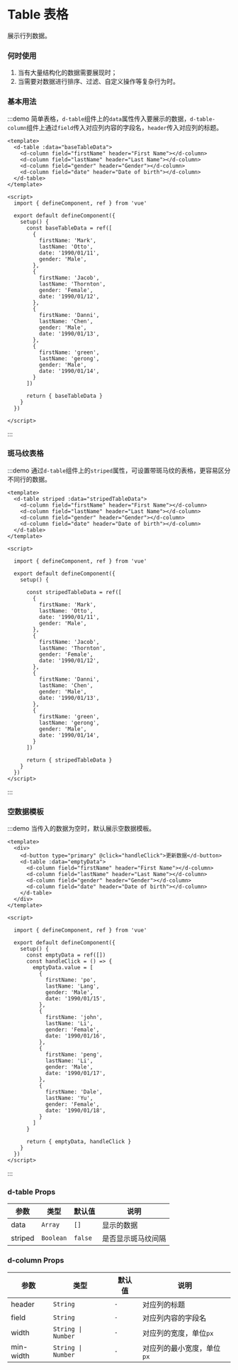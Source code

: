 # Table 表格

展示行列数据。

### 何时使用

1. 当有大量结构化的数据需要展现时；
2. 当需要对数据进行排序、过滤、自定义操作等复杂行为时。

### 基本用法

:::demo 简单表格，`d-table`组件上的`data`属性传入要展示的数据，`d-table-column`组件上通过`field`传入对应列内容的字段名，`header`传入对应列的标题。

```vue
<template>
  <d-table :data="baseTableData">
    <d-column field="firstName" header="First Name"></d-column>
    <d-column field="lastName" header="Last Name"></d-column>
    <d-column field="gender" header="Gender"></d-column>
    <d-column field="date" header="Date of birth"></d-column>
  </d-table>
</template>

<script>
  import { defineComponent, ref } from 'vue'

  export default defineComponent({
    setup() {
      const baseTableData = ref([
        {
          firstName: 'Mark',
          lastName: 'Otto',
          date: '1990/01/11',
          gender: 'Male',
        },
        {
          firstName: 'Jacob',
          lastName: 'Thornton',
          gender: 'Female',
          date: '1990/01/12',
        },
        {
          firstName: 'Danni',
          lastName: 'Chen',
          gender: 'Male',
          date: '1990/01/13',
        },
        {
          firstName: 'green',
          lastName: 'gerong',
          gender: 'Male',
          date: '1990/01/14',
        }
      ])

      return { baseTableData }
    }
  })

</script>
```

:::

### 斑马纹表格

:::demo 通过`d-table`组件上的`striped`属性，可设置带斑马纹的表格，更容易区分不同行的数据。

```vue
<template>
  <d-table striped :data="stripedTableData">
    <d-column field="firstName" header="First Name"></d-column>
    <d-column field="lastName" header="Last Name"></d-column>
    <d-column field="gender" header="Gender"></d-column>
    <d-column field="date" header="Date of birth"></d-column>
  </d-table>
</template>

<script>

  import { defineComponent, ref } from 'vue'

  export default defineComponent({
    setup() {

      const stripedTableData = ref([
        {
          firstName: 'Mark',
          lastName: 'Otto',
          date: '1990/01/11',
          gender: 'Male',
        },
        {
          firstName: 'Jacob',
          lastName: 'Thornton',
          gender: 'Female',
          date: '1990/01/12',
        },
        {
          firstName: 'Danni',
          lastName: 'Chen',
          gender: 'Male',
          date: '1990/01/13',
        },
        {
          firstName: 'green',
          lastName: 'gerong',
          gender: 'Male',
          date: '1990/01/14',
        }
      ])

      return { stripedTableData }
    }
  })
</script>
```

:::

### 空数据模板

:::demo 当传入的数据为空时，默认展示空数据模板。

```vue
<template>
  <div>
    <d-button type="primary" @click="handleClick">更新数据</d-button>
    <d-table :data="emptyData">
      <d-column field="firstName" header="First Name"></d-column>
      <d-column field="lastName" header="Last Name"></d-column>
      <d-column field="gender" header="Gender"></d-column>
      <d-column field="date" header="Date of birth"></d-column>
    </d-table>
  </div>
</template>

<script>

  import { defineComponent, ref } from 'vue'

  export default defineComponent({
    setup() {
      const emptyData = ref([])
      const handleClick = () => {
        emptyData.value = [
          {
            firstName: 'po',
            lastName: 'Lang',
            gender: 'Male',
            date: '1990/01/15',
          },
          {
            firstName: 'john',
            lastName: 'Li',
            gender: 'Female',
            date: '1990/01/16',
          },
          {
            firstName: 'peng',
            lastName: 'Li',
            gender: 'Male',
            date: '1990/01/17',
          },
          {
            firstName: 'Dale',
            lastName: 'Yu',
            gender: 'Female',
            date: '1990/01/18',
          }
        ]
      }

      return { emptyData, handleClick }
    }
  })
</script>
```

:::


### d-table Props

| 参数    | 类型      | 默认值  | 说明               |
| ------- | --------- | ------- | ------------------ |
| data    | `Array`   | `[]`     | 显示的数据         |
| striped | `Boolean` | `false` | 是否显示斑马纹间隔 |

### d-column Props

| 参数   | 类型               | 默认值 | 说明                   |
| ------ | ------------------ | ------ | ---------------------- |
| header | `String`           | `-`    | 对应列的标题           |
| field  | `String`           | `-`    | 对应列内容的字段名     |
| width  | `String \| Number` | `-`    | 对应列的宽度，单位`px` |
| min-width | `String \| Number` | `-` | 对应列的最小宽度，单位`px` |
